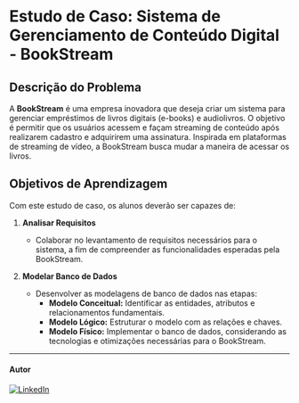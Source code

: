 # Estudo de Caso: Sistema de Gerenciamento de Conteúdo Digital - BookStream

## Descrição do Problema

A **BookStream** é uma empresa inovadora que deseja criar um sistema para gerenciar empréstimos de livros digitais (e-books) e audiolivros. O objetivo é permitir que os usuários acessem e façam streaming de conteúdo após realizarem cadastro e adquirirem uma assinatura. Inspirada em plataformas de streaming de vídeo, a BookStream busca mudar a maneira de acessar os livros.

## Objetivos de Aprendizagem

Com este estudo de caso, os alunos deverão ser capazes de:

1. **Analisar Requisitos**  
   - Colaborar no levantamento de requisitos necessários para o sistema, a fim de compreender as funcionalidades esperadas pela BookStream.

2. **Modelar Banco de Dados**  
   - Desenvolver as modelagens de banco de dados nas etapas:
     - **Modelo Conceitual:** Identificar as entidades, atributos e relacionamentos fundamentais.
     - **Modelo Lógico:** Estruturar o modelo com as relações e chaves.
     - **Modelo Físico:** Implementar o banco de dados, considerando as tecnologias e otimizações necessárias para o BookStream.

---

#### Autor

[![LinkedIn](https://img.shields.io/badge/LinkedIn-fernandoleonid-blue?logo=linkedin)](https://www.linkedin.com/in/fernandoleonid)
